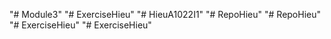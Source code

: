 "# Module3" 
"# ExerciseHieu" 
"# HieuA1022I1" 
"# RepoHieu" 
"# RepoHieu" 
"# ExerciseHieu" 
"# ExerciseHieu" 
